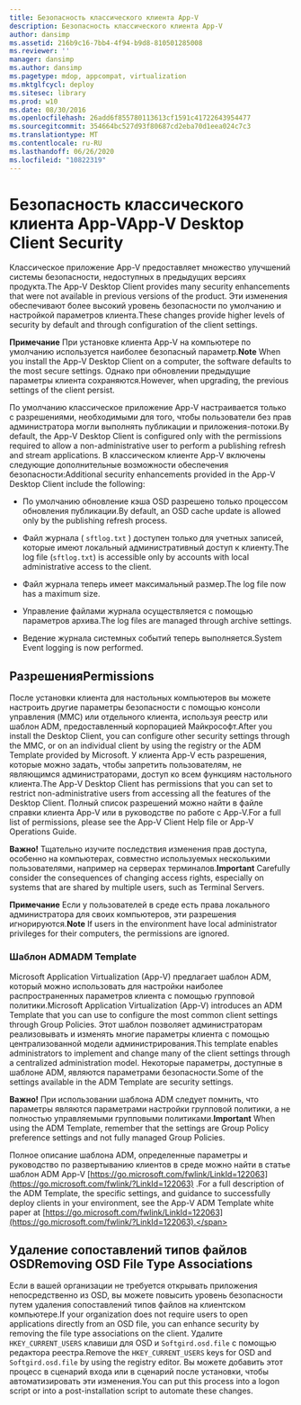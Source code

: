```yaml
---
title: Безопасность классического клиента App-V
description: Безопасность классического клиента App-V
author: dansimp
ms.assetid: 216b9c16-7bb4-4f94-b9d8-810501285008
ms.reviewer: ''
manager: dansimp
ms.author: dansimp
ms.pagetype: mdop, appcompat, virtualization
ms.mktglfcycl: deploy
ms.sitesec: library
ms.prod: w10
ms.date: 08/30/2016
ms.openlocfilehash: 26add6f855780113613cf1591c41722643954477
ms.sourcegitcommit: 354664bc527d93f80687cd2eba70d1eea024c7c3
ms.translationtype: MT
ms.contentlocale: ru-RU
ms.lasthandoff: 06/26/2020
ms.locfileid: "10822319"
---
```

# <span data-ttu-id="c9bfb-103">Безопасность классического клиента App-V</span><span class="sxs-lookup"><span data-stu-id="c9bfb-103">App-V Desktop Client Security</span></span>


<span data-ttu-id="c9bfb-104">Классическое приложение App-V предоставляет множество улучшений системы безопасности, недоступных в предыдущих версиях продукта.</span><span class="sxs-lookup"><span data-stu-id="c9bfb-104">The App-V Desktop Client provides many security enhancements that were not available in previous versions of the product.</span></span> <span data-ttu-id="c9bfb-105">Эти изменения обеспечивают более высокий уровень безопасности по умолчанию и настройкой параметров клиента.</span><span class="sxs-lookup"><span data-stu-id="c9bfb-105">These changes provide higher levels of security by default and through configuration of the client settings.</span></span>

<span data-ttu-id="c9bfb-106">**Примечание**  При установке клиента App-V на компьютере по умолчанию используется наиболее безопасный параметр.</span><span class="sxs-lookup"><span data-stu-id="c9bfb-106">**Note** When you install the App-V Desktop Client on a computer, the software defaults to the most secure settings.</span></span> <span data-ttu-id="c9bfb-107">Однако при обновлении предыдущие параметры клиента сохраняются.</span><span class="sxs-lookup"><span data-stu-id="c9bfb-107">However, when upgrading, the previous settings of the client persist.</span></span>

 

<span data-ttu-id="c9bfb-108">По умолчанию классическое приложение App-V настраивается только с разрешениями, необходимыми для того, чтобы пользователи без прав администратора могли выполнять публикации и приложения-потоки.</span><span class="sxs-lookup"><span data-stu-id="c9bfb-108">By default, the App-V Desktop Client is configured only with the permissions required to allow a non-administrative user to perform a publishing refresh and stream applications.</span></span> <span data-ttu-id="c9bfb-109">В классическом клиенте App-V включены следующие дополнительные возможности обеспечения безопасности:</span><span class="sxs-lookup"><span data-stu-id="c9bfb-109">Additional security enhancements provided in the App-V Desktop Client include the following:</span></span>

-   <span data-ttu-id="c9bfb-110">По умолчанию обновление кэша OSD разрешено только процессом обновления публикации.</span><span class="sxs-lookup"><span data-stu-id="c9bfb-110">By default, an OSD cache update is allowed only by the publishing refresh process.</span></span>

-   <span data-ttu-id="c9bfb-111">Файл журнала ( `sftlog.txt` ) доступен только для учетных записей, которые имеют локальный административный доступ к клиенту.</span><span class="sxs-lookup"><span data-stu-id="c9bfb-111">The log file (`sftlog.txt`) is accessible only by accounts with local administrative access to the client.</span></span>

-   <span data-ttu-id="c9bfb-112">Файл журнала теперь имеет максимальный размер.</span><span class="sxs-lookup"><span data-stu-id="c9bfb-112">The log file now has a maximum size.</span></span>

-   <span data-ttu-id="c9bfb-113">Управление файлами журнала осуществляется с помощью параметров архива.</span><span class="sxs-lookup"><span data-stu-id="c9bfb-113">The log files are managed through archive settings.</span></span>

-   <span data-ttu-id="c9bfb-114">Ведение журнала системных событий теперь выполняется.</span><span class="sxs-lookup"><span data-stu-id="c9bfb-114">System Event logging is now performed.</span></span>

## <span data-ttu-id="c9bfb-115">Разрешения</span><span class="sxs-lookup"><span data-stu-id="c9bfb-115">Permissions</span></span>


<span data-ttu-id="c9bfb-116">После установки клиента для настольных компьютеров вы можете настроить другие параметры безопасности с помощью консоли управления (MMC) или отдельного клиента, используя реестр или шаблон ADM, предоставленный корпорацией Майкрософт.</span><span class="sxs-lookup"><span data-stu-id="c9bfb-116">After you install the Desktop Client, you can configure other security settings through the MMC, or on an individual client by using the registry or the ADM Template provided by Microsoft.</span></span> <span data-ttu-id="c9bfb-117">У клиента App-V есть разрешения, которые можно задать, чтобы запретить пользователям, не являющимся администраторами, доступ ко всем функциям настольного клиента.</span><span class="sxs-lookup"><span data-stu-id="c9bfb-117">The App-V Desktop Client has permissions that you can set to restrict non-administrative users from accessing all the features of the Desktop Client.</span></span> <span data-ttu-id="c9bfb-118">Полный список разрешений можно найти в файле справки клиента App-V или в руководстве по работе с App-V.</span><span class="sxs-lookup"><span data-stu-id="c9bfb-118">For a full list of permissions, please see the App-V Client Help file or App-V Operations Guide.</span></span>

<span data-ttu-id="c9bfb-119">**Важно!**  Тщательно изучите последствия изменения прав доступа, особенно на компьютерах, совместно используемых несколькими пользователями, например на серверах терминалов.</span><span class="sxs-lookup"><span data-stu-id="c9bfb-119">**Important** Carefully consider the consequences of changing access rights, especially on systems that are shared by multiple users, such as Terminal Servers.</span></span>

 

<span data-ttu-id="c9bfb-120">**Примечание**  Если у пользователей в среде есть права локального администратора для своих компьютеров, эти разрешения игнорируются.</span><span class="sxs-lookup"><span data-stu-id="c9bfb-120">**Note** If users in the environment have local administrator privileges for their computers, the permissions are ignored.</span></span>

 

### <span data-ttu-id="c9bfb-121">Шаблон ADM</span><span class="sxs-lookup"><span data-stu-id="c9bfb-121">ADM Template</span></span>

<span data-ttu-id="c9bfb-122">Microsoft Application Virtualization (App-V) предлагает шаблон ADM, который можно использовать для настройки наиболее распространенных параметров клиента с помощью групповой политики.</span><span class="sxs-lookup"><span data-stu-id="c9bfb-122">Microsoft Application Virtualization (App-V) introduces an ADM Template that you can use to configure the most common client settings through Group Policies.</span></span> <span data-ttu-id="c9bfb-123">Этот шаблон позволяет администраторам реализовывать и изменять многие параметры клиента с помощью централизованной модели администрирования.</span><span class="sxs-lookup"><span data-stu-id="c9bfb-123">This template enables administrators to implement and change many of the client settings through a centralized administration model.</span></span> <span data-ttu-id="c9bfb-124">Некоторые параметры, доступные в шаблоне ADM, являются параметрами безопасности.</span><span class="sxs-lookup"><span data-stu-id="c9bfb-124">Some of the settings available in the ADM Template are security settings.</span></span>

<span data-ttu-id="c9bfb-125">**Важно!**  При использовании шаблона ADM следует помнить, что параметры являются параметрами настройки групповой политики, а не полностью управляемыми групповыми политиками.</span><span class="sxs-lookup"><span data-stu-id="c9bfb-125">**Important** When using the ADM Template, remember that the settings are Group Policy preference settings and not fully managed Group Policies.</span></span>

 

<span data-ttu-id="c9bfb-126">Полное описание шаблона ADM, определенные параметры и руководство по развертыванию клиентов в среде можно найти в статье шаблон ADM App-V [https://go.microsoft.com/fwlink/LinkId=122063](https://go.microsoft.com/fwlink/?LinkId=122063) .</span><span class="sxs-lookup"><span data-stu-id="c9bfb-126">For a full description of the ADM Template, the specific settings, and guidance to successfully deploy clients in your environment, see the App-V ADM Template white paper at [https://go.microsoft.com/fwlink/LinkId=122063](https://go.microsoft.com/fwlink/?LinkId=122063).</span></span>

## <span data-ttu-id="c9bfb-127">Удаление сопоставлений типов файлов OSD</span><span class="sxs-lookup"><span data-stu-id="c9bfb-127">Removing OSD File Type Associations</span></span>


<span data-ttu-id="c9bfb-128">Если в вашей организации не требуется открывать приложения непосредственно из OSD, вы можете повысить уровень безопасности путем удаления сопоставлений типов файлов на клиентском компьютере.</span><span class="sxs-lookup"><span data-stu-id="c9bfb-128">If your organization does not require users to open applications directly from an OSD file, you can enhance security by removing the file type associations on the client.</span></span> <span data-ttu-id="c9bfb-129">Удалите `HKEY_CURRENT_USERS` клавиши для OSD и `Softgird.osd.file` с помощью редактора реестра.</span><span class="sxs-lookup"><span data-stu-id="c9bfb-129">Remove the `HKEY_CURRENT_USERS` keys for OSD and `Softgird.osd.file` by using the registry editor.</span></span> <span data-ttu-id="c9bfb-130">Вы можете добавить этот процесс в сценарий входа или в сценарий после установки, чтобы автоматизировать эти изменения.</span><span class="sxs-lookup"><span data-stu-id="c9bfb-130">You can put this process into a logon script or into a post-installation script to automate these changes.</span></span>

 

 





